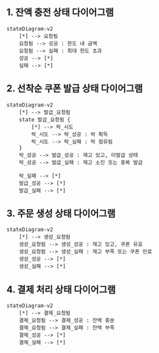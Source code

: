 ## 1. 잔액 충전 상태 다이어그램
```mermaid
stateDiagram-v2
    [*] --> 요청됨
    요청됨 --> 성공 : 한도 내 금액
    요청됨 --> 실패 : 최대 한도 초과
    성공 --> [*]
    실패 --> [*]
```

## 2. 선착순 쿠폰 발급 상태 다이어그램
```mermaid
stateDiagram-v2
    [*] --> 발급_요청됨
    state 발급_요청됨 {
        [*] --> 락_시도
        락_시도 --> 락_성공 : 락 획득
        락_시도 --> 락_실패 : 락 점유됨
    }
    락_성공 --> 발급_성공 : 재고 있고, 미발급 상태
    락_성공 --> 발급_실패 : 재고 소진 또는 중복 발급
    
    락_실패 --> [*]
    발급_성공 --> [*]
    발급_실패 --> [*]
```

## 3. 주문 생성 상태 다이어그램
```mermaid
stateDiagram-v2
    [*] --> 생성_요청됨
    생성_요청됨 --> 생성_성공 : 재고 있고, 쿠폰 유효
    생성_요청됨 --> 생성_실패 : 재고 부족 또는 쿠폰 만료
    생성_성공 --> [*]
    생성_실패 --> [*]
```

## 4. 결제 처리 상태 다이어그램
```mermaid
stateDiagram-v2
    [*] --> 결제_요청됨
    결제_요청됨 --> 결제_성공 : 잔액 충분
    결제_요청됨 --> 결제_실패 : 잔액 부족
    결제_성공 --> [*]
    결제_실패 --> [*]
```